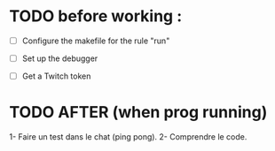 # TODO before working : 
- [ ] Configure the makefile for the rule "run"     
- [ ] Set up the debugger
- [ ] Get a Twitch token


# TODO AFTER (when prog running)
1- Faire un test dans le chat (ping pong).
2- Comprendre le code.

